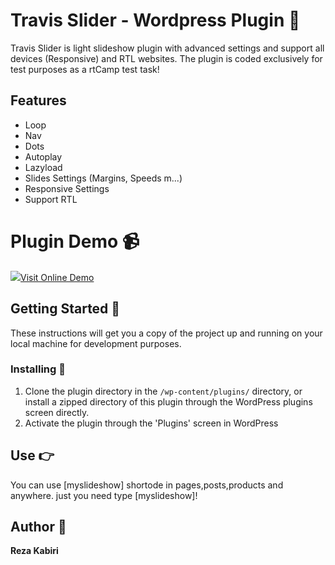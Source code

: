 
# Travis Slider - Wordpress Plugin  🔌

Travis Slider is light slideshow plugin with advanced settings and support all devices (Responsive) and RTL websites.
The plugin is coded exclusively for test purposes as a rtCamp test task!

## Features

 - Loop
 - Nav
 - Dots
 - Autoplay
 - Lazyload
 - Slides Settings (Margins, Speeds m...)
 - Responsive Settings
 - Support RTL

# Plugin Demo  📹

![](https://b1stack.com/wp-content/uploads/slideshow_plugin_demo.jpg)[Visit Online Demo](https://b1stack.com/services/slideshow-plugin/)

## Getting Started  🚀

These instructions will get you a copy of the project up and running on your local machine for development purposes.

### [](https://github.com/imranhsayed/wordpress-contributors#installing-wrench)Installing  🔧

1.  Clone the plugin directory in the  `/wp-content/plugins/`  directory, or install a zipped directory of this plugin through the WordPress plugins screen directly.
2.  Activate the plugin through the 'Plugins' screen in WordPress

## [](https://github.com/imranhsayed/wordpress-contributors#use-point_right)Use  👉

You can use [myslideshow] shortode in pages,posts,products and anywhere. just you need type [myslideshow]!

## Author  👤
**Reza Kabiri**